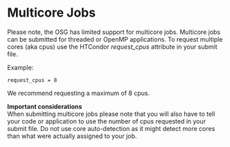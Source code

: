 Multicore Jobs 
====================================



Please note, the OSG has limited support for multicore jobs. Multicore jobs
can be submitted for threaded or OpenMP applications. To request multiple cores
(aka cpus) use the HTCondor *request_cpus* attribute in your submit file. 

Example:

    request_cpus = 8

We recommend requesting a maximum of 8 cpus. 

**Important considerations**    
When submitting multicore jobs please note that you will also have to tell 
your code or application to use the number of cpus requested in your submit 
file. Do not use core auto-detection as it might detect more cores than what 
were actually assigned to your job.

